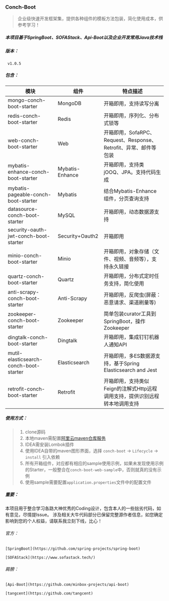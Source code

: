 ### Conch-Boot

> 企业级快速开发框架集，提供各种组件的模板方法包装，简化使用成本，供参考学习！

##### 本项目基于SpringBoot、SOFAStack、Api-Boot以及企业开发常用Java技术栈

##### 版本：

   ` v1.0.5`

##### 包含：

| 模块                                   | 组件            | 特点描述                                                     |
| -------------------------------------- | --------------- | ------------------------------------------------------------ |
| mongo-conch-boot-starter               | MongoDB         | 开箱即用，支持读写分离                                       |
| redis-conch-boot-starter               | Redis           | 开箱即用，序列化、分布式锁等                                 |
| web-conch-boot-starter                 | Web             | 开箱即用，SofaRPC、Request、Response、Retrofit、异常、邮件等包装 |
| mybatis-enhance-conch-boot-starter     | Mybatis-Enhance | 开箱即用，支持类jOOQ、JPA。支持代码生成                      |
| mybatis-pageable-conch-boot-starter    | Mybatis         | 结合Mybatis-Enhance组件，分页查询支持                        |
| datasource-conch-boot-starter          | MySQL           | 开箱即用，动态数据源支持                                     |
| security-oauth-jwt-conch-boot-starter  | Security+Oauth2 | 开箱即用                                                     |
| minio-conch-boot-starter               | Minio           | 开箱即用，对象存储（文件、视频、音频等），支持永久链接       |
| quartz-conch-boot-starter              | Quartz          | 开箱即用，分布式定时任务支持，简化使用                       |
| anti-scrapy-conch-boot-starter         | Anti-Scrapy     | 开箱即用，反爬虫(屏蔽：恶意请求、渠道刷量等)                 |
| zookeeper-conch-boot-starter           | Zookeeper       | 简单包装curator工具到SpringBoot，操作Zookeeper               |
| dingtalk-conch-boot-starter            | Dingtalk        | 开箱即用，集成钉钉机器人通知API                              |
| mutil-elasticsearch-conch-boot-starter | Elasticsearch   | 开箱即用，多ES数据源支持，基于Spring Elasticsearch and Jest  |
| retrofit-conch-boot-starter            | Retrofit        | 开箱即用，支持类似Feign的注解式Http远程调用支持，提供识别远程转本地调用支持 |

##### 使用方式：
> 1. clone源码
> 2. 本地maven需配置[阿里云maven仓库服务](https://help.aliyun.com/document_detail/102512.html?spm=a2c40.aliyun_maven_repo.0.0.361830547v3oXJ)
> 3. IDEA需安装Lombok插件
> 4. 使用IDEA自带的maven图形界面，选择 `conch-boot` -> `Lifecycle` -> `install`  引入依赖
> 5. 所有开箱组件，对应都有相应的sample使用示例，如果未发现使用示例的Starter，一般整合在`conch-boot-web-sample`中，否则就真的没有示例
> 6. 使用sample需要配置`application.properties`文件中的配置文件

##### 重要：

本项目用于整合学习各路大神优秀的Coding设计，包含本人的一些拙劣代码，如有意见，尽情提Issue。
涉及相关大牛代码部分已保留完整源作者信息，如您确定影响到您的个人权益，请联系我立刻下线，比心！

###### 官方：

`[SpringBoot](https://github.com/spring-projects/spring-boot)`

`[SOFAStack](https://www.sofastack.tech/)`

###### 肩膀：

`[Api-Boot](https://github.com/minbox-projects/api-boot)`

`[tangcent](https://github.com/tangcent)`
